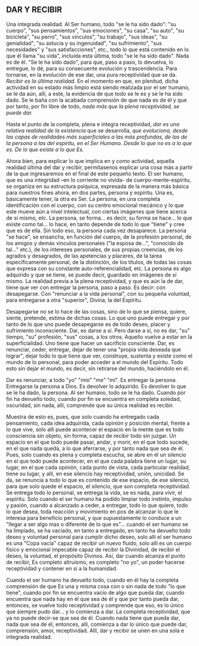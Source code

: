 ## DAR Y RECIBIR

Una integrada realidad.
Al Ser humano, todo "se le ha sido dado": "su cuerpo", "sus pensamientos", "sus emociones", "su casa", "su auto", "su bicicleta", "su perro", "sus vínculos", "su trabajo", "sus ideas", "su genialidad", "su astucia y su ingenuidad", "su sufrimiento", "sus necesidades" y "sus satisfacciones", etc., todo lo que está contenido en lo que él llama "su vida", incluida esta última, todo "se le ha sido dado". Nada es de él.
"Se le ha sido dado", para que, paso a paso, lo devuelva, lo entregue, lo dé, para su consecuente evolución y trascendencia. Para tornarse, en la evolución de ese dar, una pura receptividad que se da.
_Recibir es la última realidad_.
En el momento en que, en plenitud, dicha actividad en su estado más limpio está siendo realizada por el ser humano, se le da aún, allí, a este, la evidencia de que todo se le es y se le ha sido dado. Se le baña con la acabada comprensión de que nada es de él y que por tanto, por fin libre de todo, _nada más que la plena receptividad, se puede dar._

Hasta el punto de la completa, plena e integra receptividad, _dar es una relativa realidad de la existencia_ que se desarrolla, _que evoluciona, desde las capas de realidades más superficiales a las más profundas, de las de la persona a las del espíritu, en el Ser Humano. Desde lo que no es a lo que es. De lo que existe a lo que Es._

Ahora bien, para explicar lo que implica en y como actividad, aquella realidad última del dar y recibir, permítasenos explicar una cosa más a partir de la que ingresaremos en el final de este pequeño texto.
El ser humano, que es una integridad –en lo corriente no vivida- de cuerpo-mente-espíritu, se organiza en su estructura psíquica, expresada de la manera más básica para nuestros fines ahora, en dos partes, persona y espíritu. Una es, básicamente tener, la otra es Ser. La persona, en una completa identificación con el cuerpo, con su centro emocional mecánico y lo que este mueve aún a nivel intelectual, con ciertas imágenes que tiene acerca de sí mismo, etc. La persona, se forma… es decir, su forma se hace… lo que existe como tal… lo hace, en tanto depende de todo lo que "tiene" y cree que es de ella. Sin todo eso, la persona cada vez desaparece. La persona "se hace", se ensancha, en función del cuerpo, de la profesión personal, de los amigos y demás vínculos personales ("la esposa de…", "conocido de tal…" etc.), de los intereses personales, de sus propias creencias, de los agrados y desagrados, de las apetencias y placeres, de la tarea específicamente personal, de la distinción, de los títulos, de todas las cosas que expresa con su constante auto-referencialidad, etc. La persona es algo adquirido y que se tiene, se puede decir, guardado en imágenes de sí mismo.
La realidad previa a la plena receptividad, y que es aún la de dar, tiene que ver con entregar la persona, paso a paso. Es decir: con desapegarse. Con "renunciar a la vida personal", con su pequeña voluntad, para entregarse a otra "superior", Divina, la del Espíritu.

Desapegarse no se lo hace de las cosas, sino de lo que se piensa, quiere, siente, pretende, estima de dichas cosas.
Lo que uno puede entregar y por tanto de lo que uno puede desapegarse es de todo deseo, placer y sufrimiento inconsciente. Dar, es darse a sí. Pero darse a sí, no es dar, "su" tiempo, "su" profesión, "sus" cosas, a los otros. Aquello vuelve a estar en la superficialidad. Uno tiene que hacer un sacrificio consciente. Dar, es renunciar, ceder, entregar, dejar de tener una "propia vida deseada que lograr", dejar todo lo que tiene que ver, construye, sustenta y existe como el mundo de lo personal, para poder acceder a el mundo del Espíritu. Todo esto sin dejar el mundo, es decir, sin retirarse del mundo, haciéndolo en él.

Dar es renunciar, a todo "yo" "mío" "me" "mi". Es entregar la persona. Entregarse la persona a Dios. Es devolver lo adquirido. Es devolver lo que se le ha dado, la persona.
Al ser humano, todo se le ha dado. Cuando por fin ha devuelto todo, cuando por fin se encuentra en completa soledad, oscuridad, sin nada, allí, comprende que su única realidad es recibir.

Muestra de esto es, pues, que solo cuando ha entregado cada pensamiento, cada idea adquirida, cada opinión y posición mental, frente a lo que vive, solo allí puede acontecer el espacio en la mente que es todo consciencia sin objeto, sin forma, capaz de recibir todo sin juzgar. Un espacio en el que todo puede pasar, andar, y morir, en el que todo sucede, en el que nada queda, a lo que aferrarse, y por tanto nada que sea de él.
Pues, solo cuando es plena y completa escucha, se abre en él un silencio en el que todo puede acontecer, en el que cada palabra tiene un lugar, su lugar, en el que cada opinión, cada punto de vista, cada particular realidad, tiene su lugar, y allí, en ese silencio hay receptividad, unión, unicidad.
Se da, se renuncia a todo lo que es contenido de ese espacio, de ese silencio, para que solo quede el espacio, el silencio, que son completa receptividad. Se entrega todo lo personal, se entrega la vida, se es nada, para vivir, el espíritu.
Solo cuando el ser humano ha podido limpiar todo instinto, impulso y pasión, cuando a alcanzado a ceder, a entregar, todo lo que quiere, todo lo que desea, toda reacción y movimiento en pos de alcanzar lo que le interesa para beneficio personal, y que supuestamente lo conduce a un "llegar a ser algo mas o diferente de lo que es"… cuando el ser humano se ha limpiado, se ha vaciado, en tanto a entregado, en tanto ha devuelto todo deseo y voluntad personal para cumplir dicho deseo, solo allí el ser humano es una "Copa vacía" capaz de recibir un nuevo fluido, solo allí es un cuerpo físico y emocional impecable capaz de recibir la Divinidad, de recibir el deseo, la voluntad, el propósito Divinos.
Así, dar cuando alcanza el punto de recibir, Es completo altruismo, es completo "no yo", un poder hacerse receptividad y contener en sí a la humanidad.

Cuando el ser humano ha devuelto todo, cuando en él hay la completa comprensión de que Es una y misma cosa con o sin nada de todo "lo que tiene", cuando por fin se encuentra vacío de algo que pueda dar, cuando encuentra que nada hay en él que sea de él y que por tanto pueda dar, entonces, se vuelve todo receptividad y comprende que eso, es lo único que siempre pudo dar… y lo comienza a dar. La completa receptividad, que ya no puede decir-se que sea de él.
Cuando nada tiene que pueda dar, nada que sea de él, entonces, allí, comienza a dar lo único que puede dar, comprensión, amor, receptividad.
Allí, dar y recibir se unen en una sola e integrada realidad.